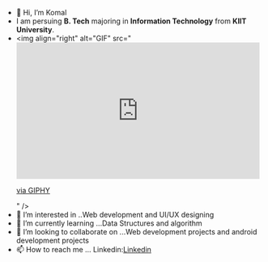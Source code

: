 - 👋 Hi, I’m Komal
- I am persuing **B. Tech** majoring in **Information Technology** from **KIIT University**.
- <img align="right" alt="GIF" src="<iframe src="https://giphy.com/embed/L1R1tvI9svkIWwpVYr" width="480" height="270" frameBorder="0" class="giphy-embed" allowFullScreen></iframe><p><a href="https://giphy.com/gifs/Pluralsight-computer-technology-coding-L1R1tvI9svkIWwpVYr">via GIPHY</a></p>" />
- 👀 I’m interested in ..Web development and UI/UX designing
- 🌱 I’m currently learning ...Data Structures and algorithm
- 💞️ I’m looking to collaborate on ...Web development projects and android development projects
- 📫 How to reach me ...
Linkedin:[Linkedin](linkedin.com/in/komal-a110a0218)
<!---
Komal324-bot/Komal324-bot is a ✨ special ✨ repository because its `README.md` (this file) appears on your GitHub profile.
You can click the Preview link to take a look at your changes.
--->
